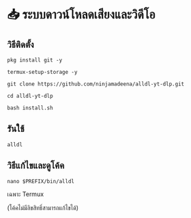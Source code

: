 # 📥 ระบบดาวน์โหลดเสียงและวิดีโอ

## วิธีติดตั้ง
```
pkg install git -y
```
```
termux-setup-storage -y
```
```
git clone https://github.com/ninjamadeena/alldl-yt-dlp.git
```
```
cd alldl-yt-dlp
```
```
bash install.sh
```
## รันใช้
```
alldl
```
## วิธีแก้ไขและดูโค้ค
```
nano $PREFIX/bin/alldl 
```
เฉพาะ Termux

(โค้คไม่มีลิขสิทธิ์สามารถแก้ไขได้)
